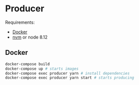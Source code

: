 # Producer

Requirements:
- [Docker](https://docs.docker.com/engine/installation/)
- [nvm](https://github.com/creationix/nvm#installation) or node 8.12

## Docker

```bash
docker-compose build
docker-compose up # starts images
docker-compose exec producer yarn # install dependencies
docker-compose exec producer yarn start # starts producing
```
